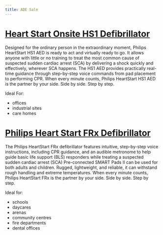 ```yaml
---
title: ADE Sale
---
```


# [Heart Start Onsite HS1 Defibrillator](https://philipsproductcontent.blob.core.windows.net/assets/20200325/a83aa441b65e46a2993eab890172bc15.pdf)

Designed for the ordinary person in the extraordinary moment, Philips
HeartStart HS1 AED is ready to act and virtually ready to go. It allows
anyone with little or no training to treat the most common cause of
suspected sudden cardiac arrest (SCA) by delivering a shock quickly
and effectively, wherever SCA happens. The HS1 AED provides practically
real-time guidance through step-by-step voice commands from pad placement
to performing CPR. When every minute counts, Philips HeartStart HS1 AED
is the partner by your side. Side by side. Step by step.

Ideal For:

- offices
- industrial sites
- care homes

# [Philips Heart Start FRx Defibrillator](https://philipsproductcontent.blob.core.windows.net/assets/20170523/053c3979235341e9880ea77c01563332.pdf)

The Philips HeartStart FRx defibrillator features intuitive, step-by-step
voice instructions, including CPR guidance, and an audible metronome
to help guide basic life support (BLS) responders while treating a
suspected sudden cardiac arrest (SCA) Pre-connected SMART Pads II can be
used for both adults and children. Rugged, lightweight, and reliable,
it can withstand rough handling and extreme temperatures. When every
minute counts, Philips HeartStart FRx is the partner by your side. Side
by side. Step by step.

Ideal for:

- schools
- daycares
- arenas
- community centres
- fire departments
- dental offices


